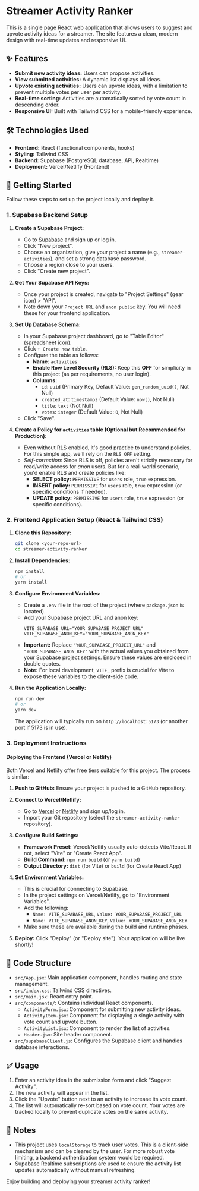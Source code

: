 # Streamer Activity Ranker

This is a single page React web application that allows users to suggest and upvote activity ideas for a streamer. The site features a clean, modern design with real-time updates and responsive UI.

## ✨ Features

*   **Submit new activity ideas:** Users can propose activities.
*   **View submitted activities:** A dynamic list displays all ideas.
*   **Upvote existing activities:** Users can upvote ideas, with a limitation to prevent multiple votes per user per activity.
*   **Real-time sorting:** Activities are automatically sorted by vote count in descending order.
*   **Responsive UI:** Built with Tailwind CSS for a mobile-friendly experience.

## 🛠️ Technologies Used

*   **Frontend:** React (functional components, hooks)
*   **Styling:** Tailwind CSS
*   **Backend:** Supabase (PostgreSQL database, API, Realtime)
*   **Deployment:** Vercel/Netlify (Frontend)

## 🚀 Getting Started

Follow these steps to set up the project locally and deploy it.

### 1. Supabase Backend Setup

1.  **Create a Supabase Project:**
    *   Go to [Supabase](https://app.supabase.com/) and sign up or log in.
    *   Click "New project".
    *   Choose an organization, give your project a name (e.g., `streamer-activities`), and set a strong database password.
    *   Choose a region close to your users.
    *   Click "Create new project".

2.  **Get Your Supabase API Keys:**
    *   Once your project is created, navigate to "Project Settings" (gear icon) > "API".
    *   Note down your `Project URL` and `anon public` key. You will need these for your frontend application.

3.  **Set Up Database Schema:**
    *   In your Supabase project dashboard, go to "Table Editor" (spreadsheet icon).
    *   Click `+ Create new table`.
    *   Configure the table as follows:
        *   **Name:** `activities`
        *   **Enable Row Level Security (RLS):** Keep this **OFF** for simplicity in this project (as per requirements, no user login).
        *   **Columns:**
            *   `id`: `uuid` (Primary Key, Default Value: `gen_random_uuid()`, Not Null)
            *   `created_at`: `timestampz` (Default Value: `now()`, Not Null)
            *   `title`: `text` (Not Null)
            *   `votes`: `integer` (Default Value: `0`, Not Null)
    *   Click "Save".

4.  **Create a Policy for `activities` table (Optional but Recommended for Production):**
    *   Even without RLS enabled, it's good practice to understand policies. For this simple app, we'll rely on the `RLS OFF` setting.
    *   *Self-correction*: Since RLS is off, policies aren't strictly necessary for read/write access for *anon* users. But for a real-world scenario, you'd enable RLS and create policies like:
        *   **SELECT policy:** `PERMISSIVE` for `users` role, `true` expression.
        *   **INSERT policy:** `PERMISSIVE` for `users` role, `true` expression (or specific conditions if needed).
        *   **UPDATE policy:** `PERMISSIVE` for `users` role, `true` expression (or specific conditions).

### 2. Frontend Application Setup (React & Tailwind CSS)

1.  **Clone this Repository:**
    ```bash
    git clone <your-repo-url>
    cd streamer-activity-ranker
    ```

2.  **Install Dependencies:**
    ```bash
    npm install
    # or
    yarn install
    ```

3.  **Configure Environment Variables:**
    *   Create a `.env` file in the root of the project (where `package.json` is located).
    *   Add your Supabase project URL and anon key:
        ```
        VITE_SUPABASE_URL="YOUR_SUPABASE_PROJECT_URL"
        VITE_SUPABASE_ANON_KEY="YOUR_SUPABASE_ANON_KEY"
        ```
    *   **Important:** Replace `"YOUR_SUPABASE_PROJECT_URL"` and `"YOUR_SUPABASE_ANON_KEY"` with the actual values you obtained from your Supabase project settings. Ensure these values are enclosed in double quotes.
    *   **Note:** For local development, `VITE_` prefix is crucial for Vite to expose these variables to the client-side code.

4.  **Run the Application Locally:**
    ```bash
    npm run dev
    # or
    yarn dev
    ```
    The application will typically run on `http://localhost:5173` (or another port if 5173 is in use).

### 3. Deployment Instructions

#### Deploying the Frontend (Vercel or Netlify)

Both Vercel and Netlify offer free tiers suitable for this project. The process is similar:

1.  **Push to GitHub:** Ensure your project is pushed to a GitHub repository.

2.  **Connect to Vercel/Netlify:**
    *   Go to [Vercel](https://vercel.com/) or [Netlify](https://www.netlify.com/) and sign up/log in.
    *   Import your Git repository (select the `streamer-activity-ranker` repository).

3.  **Configure Build Settings:**
    *   **Framework Preset:** Vercel/Netlify usually auto-detects Vite/React. If not, select "Vite" or "Create React App".
    *   **Build Command:** `npm run build` (or `yarn build`)
    *   **Output Directory:** `dist` (for Vite) or `build` (for Create React App)

4.  **Set Environment Variables:**
    *   This is crucial for connecting to Supabase.
    *   In the project settings on Vercel/Netlify, go to "Environment Variables".
    *   Add the following:
        *   `Name: VITE_SUPABASE_URL`, `Value: YOUR_SUPABASE_PROJECT_URL`
        *   `Name: VITE_SUPABASE_ANON_KEY`, `Value: YOUR_SUPABASE_ANON_KEY`
    *   Make sure these are available during the build and runtime phases.

5.  **Deploy:** Click "Deploy" (or "Deploy site"). Your application will be live shortly!

## 📄 Code Structure

*   `src/App.jsx`: Main application component, handles routing and state management.
*   `src/index.css`: Tailwind CSS directives.
*   `src/main.jsx`: React entry point.
*   `src/components/`: Contains individual React components.
    *   `ActivityForm.jsx`: Component for submitting new activity ideas.
    *   `ActivityItem.jsx`: Component for displaying a single activity with vote count and upvote button.
    *   `ActivityList.jsx`: Component to render the list of activities.
    *   `Header.jsx`: Site header component.
*   `src/supabaseClient.js`: Configures the Supabase client and handles database interactions.

## ✅ Usage

1.  Enter an activity idea in the submission form and click "Suggest Activity".
2.  The new activity will appear in the list.
3.  Click the "Upvote" button next to an activity to increase its vote count.
4.  The list will automatically re-sort based on vote count. Your votes are tracked locally to prevent duplicate votes on the same activity.

## 📝 Notes

*   This project uses `localStorage` to track user votes. This is a client-side mechanism and can be cleared by the user. For more robust vote limiting, a backend authentication system would be required.
*   Supabase Realtime subscriptions are used to ensure the activity list updates automatically without manual refreshing.

Enjoy building and deploying your streamer activity ranker! 
